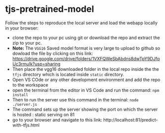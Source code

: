 # tjs-pretrained-model

Follow the steps to reproduce the local server and load the webapp locally in your browser:  
* clone the repo to your pc using git or download the repo and extract the zip to your pc.
* **Note:** The `VGG16` Saved model format is very large to upload to github so dowload the file by clicking on this link: https://drive.google.com/drive/folders/1VXFQWeSbAbdns8dwTpY9DJfpUc3rmuIk?usp=sharing
* Then place the vgg16 downloaded folder in the local repo inside the the `tfjs` directory which is located inside `static` directory.
* Open VS COde or any other development environment and add the repo to the workspace
* open the terminal from the editor in VS Code and run the command: `npm install`
* Then to run the server use this command in the terminal: `node ./server.js`
* The command sets up the server showing the port on which the server is hosted : static serving on 81
* go to your browser and navigate to this link: http://localhost:81/predict-with-tfjs.html

